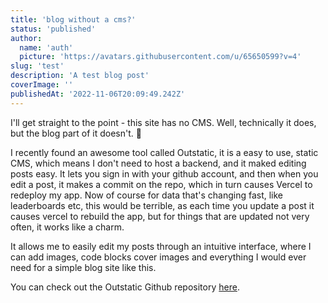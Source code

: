 ```yaml
---
title: 'blog without a cms?'
status: 'published'
author:
  name: 'auth'
  picture: 'https://avatars.githubusercontent.com/u/65650599?v=4'
slug: 'test'
description: 'A test blog post'
coverImage: ''
publishedAt: '2022-11-06T20:09:49.242Z'
---
```


I'll get straight to the point - this site has no CMS. Well, technically it does, but the blog part of it doesn't. 🤔

I recently found an awesome tool called Outstatic, it is a easy to use, static CMS, which means I don't need to host a backend, and it maked editing posts easy. It lets you sign in with your github account, and then when you edit a post, it makes a commit on the repo, which in turn causes Vercel to redeploy my app. Now of course for data that's changing fast, like leaderboards etc, this would be terrible, as each time you update a post it causes vercel to rebuild the app, but for things that are updated not very often, it works like a charm.

It allows me to easily edit my posts through an intuitive interface, where I can add images, code blocks cover images and everything I would ever need for a simple blog site like this.

You can check out the Outstatic Github repository [here](https://github.com/avitorio/outstatic).





